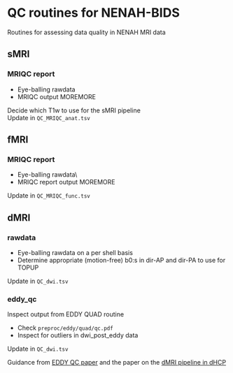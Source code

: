 # QC routines for NENAH-BIDS
Routines for assessing data quality in NENAH MRI data

## sMRI
### MRIQC report
- Eye-balling rawdata
- MRIQC output MOREMORE

Decide which T1w to use for the sMRI pipeline\
Update in `QC_MRIQC_anat.tsv`

## fMRI
### MRIQC report
- Eye-balling rawdata\
- MRIQC report output MOREMORE

Update in `QC_MRIQC_func.tsv`

## dMRI
### rawdata 
- Eye-balling rawdata on a per shell basis
- Determine appropriate (motion-free) b0:s in dir-AP and dir-PA to use for TOPUP

Update in `QC_dwi.tsv`

### eddy_qc
Inspect output from EDDY QUAD routine
- Check `preproc/eddy/quad/qc.pdf`
- Inspect for outliers in dwi_post_eddy data

Update in `QC_dwi.tsv`

Guidance from [EDDY QC paper](https://www.sciencedirect.com/science/article/pii/S1053811918319451) and the paper on the [dMRI pipeline in dHCP](https://www.sciencedirect.com/science/article/pii/S1053811918304889?via%3Dihub)
